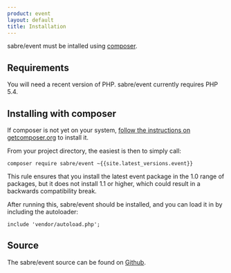```yaml
---
product: event
layout: default
title: Installation
---
```


sabre/event must be intalled using [composer][1].

Requirements
------------

You will need a recent version of PHP. sabre/event currently requires PHP
5.4.

Installing with composer
------------------------

If composer is not yet on your system, [follow the instructions on getcomposer.org][2]
to install it.

From your project directory, the easiest is then to simply call:

    composer require sabre/event ~{{site.latest_versions.event}}

This rule ensures that you install the latest event package in the 1.0 range
of packages, but it does not install 1.1 or higher, which could result in a
backwards compatibility break.

After running this, sabre/event should be installed, and you can load it in
by including the autoloader:

    include 'vendor/autoload.php';

Source
------

The sabre/event source can be found on [Github][3].

[1]: http://getcomposer.org/
[2]: https://getcomposer.org/doc/00-intro.md#installation-nix
[3]: https://github.com/fruux/sabre-event

